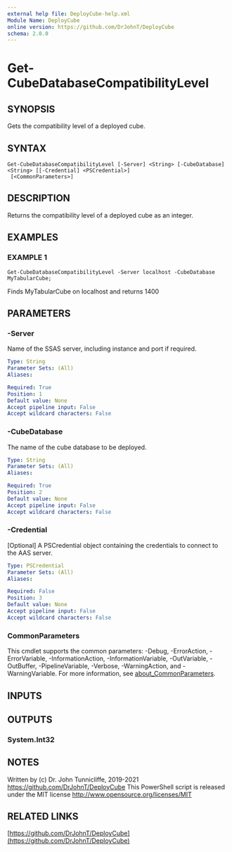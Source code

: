 ```yaml
---
external help file: DeployCube-help.xml
Module Name: DeployCube
online version: https://github.com/DrJohnT/DeployCube
schema: 2.0.0
---
```


# Get-CubeDatabaseCompatibilityLevel

## SYNOPSIS
Gets the compatibility level of a deployed cube.

## SYNTAX

```
Get-CubeDatabaseCompatibilityLevel [-Server] <String> [-CubeDatabase] <String> [[-Credential] <PSCredential>]
 [<CommonParameters>]
```

## DESCRIPTION
Returns the compatibility level of a deployed cube as an integer.

## EXAMPLES

### EXAMPLE 1
```
Get-CubeDatabaseCompatibilityLevel -Server localhost -CubeDatabase MyTabularCube;
```

Finds MyTabularCube on localhost and returns 1400

## PARAMETERS

### -Server
Name of the SSAS server, including instance and port if required.

```yaml
Type: String
Parameter Sets: (All)
Aliases:

Required: True
Position: 1
Default value: None
Accept pipeline input: False
Accept wildcard characters: False
```

### -CubeDatabase
The name of the cube database to be deployed.

```yaml
Type: String
Parameter Sets: (All)
Aliases:

Required: True
Position: 2
Default value: None
Accept pipeline input: False
Accept wildcard characters: False
```

### -Credential
\[Optional\] A PSCredential object containing the credentials to connect to the AAS server.

```yaml
Type: PSCredential
Parameter Sets: (All)
Aliases:

Required: False
Position: 3
Default value: None
Accept pipeline input: False
Accept wildcard characters: False
```

### CommonParameters
This cmdlet supports the common parameters: -Debug, -ErrorAction, -ErrorVariable, -InformationAction, -InformationVariable, -OutVariable, -OutBuffer, -PipelineVariable, -Verbose, -WarningAction, and -WarningVariable. For more information, see [about_CommonParameters](http://go.microsoft.com/fwlink/?LinkID=113216).

## INPUTS

## OUTPUTS

### System.Int32
## NOTES
Written by (c) Dr.
John Tunnicliffe, 2019-2021 https://github.com/DrJohnT/DeployCube
This PowerShell script is released under the MIT license http://www.opensource.org/licenses/MIT

## RELATED LINKS

[https://github.com/DrJohnT/DeployCube](https://github.com/DrJohnT/DeployCube)

